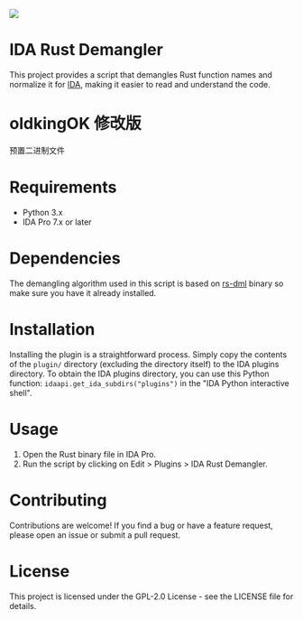 ![](assets/overview.gif)

# IDA Rust Demangler

This project provides a script that demangles Rust function names and normalize it for [IDA](https://www.hex-rays.com/ida-pro/), making it easier to read and understand the code.

# oldkingOK 修改版

预置二进制文件

# Requirements

- Python 3.x
- IDA Pro 7.x or later

# Dependencies

The demangling algorithm used in this script is based on [rs-dml](https://github.com/timetravelthree/FTLRustDemangler) binary so make sure you have it already installed.

# Installation

Installing the plugin is a straightforward process. Simply copy the contents of the `plugin/` directory (excluding the directory itself) to the IDA plugins directory. To obtain the IDA plugins directory, you can use this Python function: `idaapi.get_ida_subdirs("plugins")` in the "IDA Python interactive shell".

# Usage

1. Open the Rust binary file in IDA Pro.
1. Run the script by clicking on Edit > Plugins > IDA Rust Demangler.

# Contributing
Contributions are welcome! If you find a bug or have a feature request, please open an issue or submit a pull request.

# License
This project is licensed under the GPL-2.0 License - see the LICENSE file for details.

